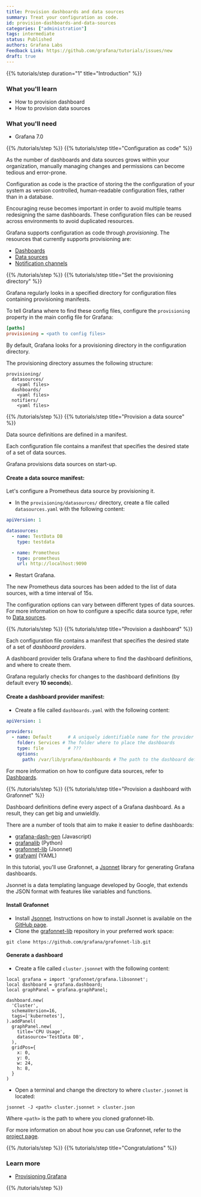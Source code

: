 ```yaml
---
title: Provision dashboards and data sources
summary: Treat your configuration as code.
id: provision-dashboards-and-data-sources
categories: ["administration"]
tags: intermediate
status: Published
authors: Grafana Labs
Feedback Link: https://github.com/grafana/tutorials/issues/new
draft: true
---
```


{{% tutorials/step duration="1" title="Introduction" %}}

### What you'll learn

- How to provision dashboard
- How to provision data sources

### What you'll need

- Grafana 7.0

{{% /tutorials/step %}}
{{% tutorials/step title="Configuration as code" %}}

As the number of dashboards and data sources grows within your organization, manually managing changes and permissions can become tedious and error-prone.

Configuration as code is the practice of storing the the configuration of your system as version controlled, human-readable configuration files, rather than in a database.

Encouraging reuse becomes important in order to avoid multiple teams redesigning the same dashboards. These configuration files can be reused across environments to avoid duplicated resources.

Grafana supports configuration as code through _provisioning_. The resources that currently supports provisioning are:

- [Dashboards](https://grafana.com/docs/grafana/latest/administration/provisioning/#dashboards)
- [Data sources](https://grafana.com/docs/grafana/latest/administration/provisioning/#datasources)
- [Notification channels](https://grafana.com/docs/grafana/latest/administration/provisioning/#alert-notification-channels)

{{% /tutorials/step %}}
{{% tutorials/step title="Set the provisioning directory" %}}

Grafana regularly looks in a specified directory for configuration files containing provisioning manifests.

To tell Grafana where to find these config files, configure the `provisioning` property in the main config file for Grafana:

```ini
[paths]
provisioning = <path to config files>
```

By default, Grafana looks for a provisioning directory in the configuration directory.

The provisioning directory assumes the following structure:

```
provisioning/
  datasources/
    <yaml files>
  dashboards/
    <yaml files>
  notifiers/
    <yaml files>
```

{{% /tutorials/step %}}
{{% tutorials/step title="Provision a data source" %}}

Data source definitions are defined in a manifest.

Each configuration file contains a manifest that specifies the desired state of a set of data sources.

Grafana provisions data sources on start-up.

#### Create a data source manifest:

Let's configure a Prometheus data source by provisioning it.

- In the `provisioning/datasources/` directory, create a file called `datasources.yaml` with the following content:

```yaml
apiVersion: 1

datasources:
  - name: TestData DB
    type: testdata

  - name: Prometheus
    type: prometheus
    url: http://localhost:9090
```

- Restart Grafana.

The new Prometheus data sources has been added to the list of data sources, with a time interval of 15s.

The configuration options can vary between different types of data sources. For more information on how to configure a specific data source type, refer to [Data sources](https://grafana.com/docs/grafana/latest/administration/provisioning/#datasources).

{{% /tutorials/step %}}
{{% tutorials/step title="Provision a dashboard" %}}

Each configuration file contains a manifest that specifies the desired state of a set of _dashboard providers_.

A dashboard provider tells Grafana where to find the dashboard definitions, and where to create them.

Grafana regularly checks for changes to the dashboard definitions (by default every **10 seconds**).

#### Create a dashboard provider manifest:

- Create a file called `dashboards.yaml` with the following content:

```yaml
apiVersion: 1

providers:
  - name: Default      # A uniquely identifiable name for the provider
    folder: Services # The folder where to place the dashboards
    type: file         # ???
    options:
      path: /var/lib/grafana/dashboards # The path to the dashboard definitions
```

For more information on how to configure data sources, refer to [Dashboards](https://grafana.com/docs/grafana/latest/administration/provisioning/#dashboards).

{{% /tutorials/step %}}
{{% tutorials/step title="Provision a dashboard with Grafonnet" %}}

Dashboard definitions define every aspect of a Grafana dashboard. As a result, they can get big and unwieldly.

There are a number of tools that aim to make it easier to define dashboards:

- [grafana-dash-gen](https://github.com/uber/grafana-dash-gen) (Javascript)
- [grafanalib](https://github.com/weaveworks/grafanalib) (Python)
- [grafonnet-lib](https://github.com/grafana/grafonnet-lib) (Jsonnet)
- [grafyaml](https://docs.openstack.org/infra/grafyaml/) (YAML)

In this tutorial, you'll use Grafonnet, a [Jsonnet](https://jsonnet.org/) library for generating Grafana dashboards.

Jsonnet is a data templating language developed by Google, that extends the JSON format with features like variables and functions.

#### Install Grafonnet

- Install [Jsonnet](https://jsonnet.org/). Instructions on how to install Jsonnet is available on the [GitHub page](https://github.com/google/jsonnet).
- Clone the [grafonnet-lib](https://github.com/grafana/grafonnet-lib) repository in your preferred work space:

```
git clone https://github.com/grafana/grafonnet-lib.git
```

#### Generate a dashboard

- Create a file called `cluster.jsonnet` with the following content:

```jsonnet
local grafana = import 'grafonnet/grafana.libsonnet';
local dashboard = grafana.dashboard;
local graphPanel = grafana.graphPanel;

dashboard.new(
  'Cluster',
  schemaVersion=16,
  tags=['kubernetes'],
).addPanel(
  graphPanel.new(
    title='CPU Usage',
    datasource='TestData DB',
  ),
  gridPos={
    x: 0,
    y: 0,
    w: 24,
    h: 8,
  }
)
```

- Open a terminal and change the directory to where `cluster.jsonnet` is located:

```
jsonnet -J <path> cluster.jsonnet > cluster.json
```

Where `<path>` is the path to where you cloned grafonnet-lib.

For more information on about how you can use Grafonnet, refer to the [project page](https://github.com/grafana/grafonnet-lib).


{{% /tutorials/step %}}
{{% tutorials/step title="Congratulations" %}}

### Learn more

- [Provisioning Grafana](https://grafana.com/docs/grafana/latest/administration/provisioning/)

{{% /tutorials/step %}}
